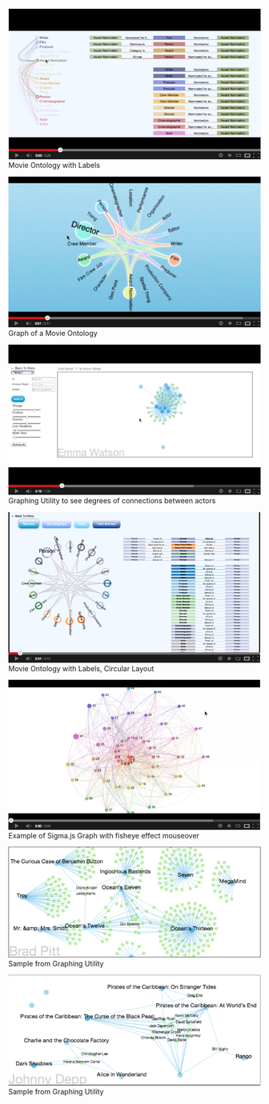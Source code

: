 


<!-- Vertical Ontology -->
[![ScreenShot](Media/verticalVid.png)](http://www.youtube.com/watch?v=4W8prhPX9ZI)
Movie Ontology with Labels



<!-- Colorful Ontology -->
[![ScreenShot](Media/colorOntVid.png)](http://youtu.be/M3TkpepPLNk)
Graph of a Movie Ontology



<!-- Graph Connections -->
[![ScreenShot](Media/graphVid.png)](http://youtu.be/YEdGC-Diicw)
Graphing Utility to see degrees of connections between actors 

<!-- Ontology Overview -->
[![ScreenShot](Media/ontologyVid.png)](http://youtu.be/FqiKLn8kGTU)
Movie Ontology with Labels, Circular Layout

<!-- Sigma Graph -->
[![ScreenShot](Media/sigmaVid.png)](http://youtu.be/8Gw_M5DwrAA)
Example of Sigma.js Graph with fisheye effect mouseover


![ScreenShot](Media/brad.png)
Sample from Graphing Utility

![ScreenShot](Media/depp.png)
Sample from Graphing Utility

